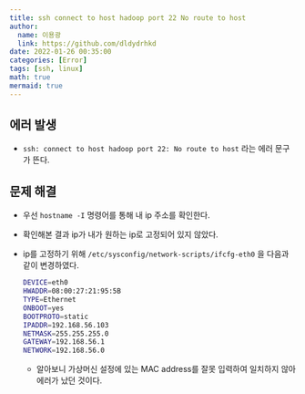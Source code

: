 ```yaml
---
title: ssh connect to host hadoop port 22 No route to host
author:
  name: 이용광
  link: https://github.com/dldydrhkd
date: 2022-01-26 00:35:00
categories: [Error]
tags: [ssh, linux]
math: true
mermaid: true
---
```


## 에러 발생

- `ssh: connect to host hadoop port 22: No route to host` 라는 에러 문구가 뜬다.

## 문제 해결

- 우선 `hostname -I` 명령어를 통해 내 ip 주소를 확인한다.
- 확인해본 결과 ip가 내가 원하는 ip로 고정되어 있지 않았다.
- ip를 고정하기 위해 `/etc/sysconfig/network-scripts/ifcfg-eth0` 을 다음과 같이 변경하였다.
    
    ```bash
    DEVICE=eth0
    HWADDR=08:00:27:21:95:5B
    TYPE=Ethernet
    ONBOOT=yes
    BOOTPROTO=static
    IPADDR=192.168.56.103
    NETMASK=255.255.255.0
    GATEWAY=192.168.56.1
    NETWORK=192.168.56.0
    ```
    
    - 알아보니 가상머신 설정에 있는 MAC address를 잘못 입력하여 일치하지 않아 에러가 났던 것이다.
